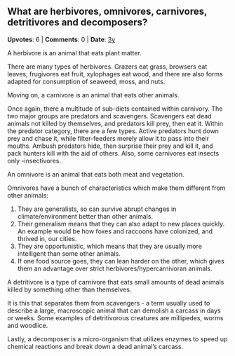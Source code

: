 ## What are herbivores, omnivores, carnivores, detritivores and decomposers?
    
**Upvotes**: 6 | **Comments**: 0 | **Date**: [3y](https://www.quora.com/What-are-herbivores-omnivores-carnivores-detritivores-and-decomposers/answer/Gary-Meaney)

A herbivore is an animal that eats plant matter.

There are many types of herbivores. Grazers eat grass, browsers eat leaves, frugivores eat fruit, xylophages eat wood, and there are also forms adapted for consumption of seaweed, moss, and nuts.

Moving on, a carnivore is an animal that eats other animals.

Once again, there a multitude of sub-diets contained within carnivory. The two major groups are predators and scavengers. Scavengers eat dead animals not killed by themselves, and predators kill prey, then eat it. Within the predator category, there are a few types. Active predators hunt down prey and chase it, while filter-feeders merely allow it to pass into their mouths. Ambush predators hide, then surprise their prey and kill it, and pack hunters kill with the aid of others. Also, some carnivores eat insects only -insectivores.

An omnivore is an animal that eats both meat and vegetation.

Omnivores have a bunch of characteristics which make them different from other animals:

1.  They are generalists, so can survive abrupt changes in climate/environment better than other animals.
2.  Their generalism means that they can also adapt to new places quickly. An example would be how foxes and raccoons have colonized, and thrived in, our cities.
3.  They are opportunistic, which means that they are usually more intelligent than some other animals.
4.  If one food source goes, they can lean harder on the other, which gives them an advantage over strict herbivores/hypercarnivoran animals.

A detritivore is a type of carnivore that eats small amounts of dead animals killed by something other than themselves.

It is this that separates them from scavengers - a term usually used to describe a large, macroscopic animal that can demolish a carcass in days or weeks. Some examples of detritivorous creatures are millipedes, worms and woodlice.

Lastly, a decomposer is a micro-organism that utilizes enzymes to speed up chemical reactions and break down a dead animal’s carcass.

